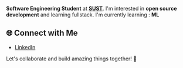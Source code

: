 

**Software Engineering Student**  at **[SUST](https://www.sust.edu/)**.
 I'm interested in **open source development** and learning fullstack.
 I'm currently learning : **ML**

## 🌐 Connect with Me

- [LinkedIn](https://www.linkedin.com/in/panna-das-aryan)

Let's collaborate and build amazing things together! 🚀
